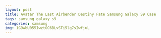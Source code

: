 ```yaml
---
layout: post
title: Avatar The Last Airbender Destiny Fate Samsung Galaxy S9 Case
tags: samsung galaxy s9
categories: samsung
img: 1G9wbU055IwztOC6BLvSTi5lg7sIwfjuL
---
```

